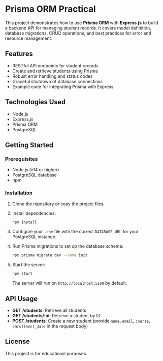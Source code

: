 # Prisma ORM Practical

This project demonstrates how to use **Prisma ORM** with **Express.js** to build a backend API for managing student records. It covers model definition, database migrations, CRUD operations, and best practices for error and resource management.

## Features

- RESTful API endpoints for student records
- Create and retrieve students using Prisma
- Robust error handling and status codes
- Graceful shutdown of database connections
- Example code for integrating Prisma with Express

## Technologies Used

- Node.js
- Express.js
- Prisma ORM
- PostgreSQL

## Getting Started

### Prerequisites

- Node.js (v14 or higher)
- PostgreSQL database
- npm

### Installation

1. Clone the repository or copy the project files.
2. Install dependencies:

   ```bash
   npm install
   ```

3. Configure your `.env` file with the correct `DATABASE_URL` for your PostgreSQL instance.

4. Run Prisma migrations to set up the database schema:

   ```bash
   npx prisma migrate dev --name init
   ```

5. Start the server:

   ```bash
   npm start
   ```

   The server will run on `http://localhost:5100` by default.

## API Usage

- **GET /students**: Retrieve all students
- **GET /students/:id**: Retrieve a student by ID
- **POST /students**: Create a new student (provide `name`, `email`, `course`, `enrollment_date` in the request body)

## License

This project is for educational purposes.
